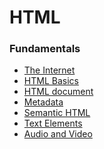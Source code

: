 # HTML

### Fundamentals

- [The Internet](./internet.md)
- [HTML Basics](./html-basics.md)
- [HTML document](./html-document.md)
- [Metadata](./metadata.md)
- [Semantic HTML](./semantic-html.md)
- [Text Elements](./text.md)
- [Audio and Video](./audio-video.md)

<!-- ### Images

### Forms

### Important -->

<!-- <div></div>

- [Images](./images.md)
- [Image Formats](./img-formats.md)
- [Descriptive Syntaxes](./descriptive-syntaxes.md)
- [Prescriptive Syntaxes](./prescriptive-syntaxes.md)

<div></div>

- [How forms work](./forms-intro.md)
- [Forms in practice](./forms.md)
- [Forms best practices](./forms-best-practices.md)
- [Form Elements in Depth](./form-elements.md)

<div></div>

- [Focus](./focus.md)
- [Accessibility](./accessibility.md)
- [SEO](./seo.md)

<div></div>

- [HTML APIs](./html-apis.md)
- [Template](./template.md)

<div></div> -->

<!-- `<details>`

`<dialog>`

## File Paths

 ```
/       = Root directory
.       = This location
..      = Up a directory
./      = Current directory
../     = Parent of current directory
../../  = Two directories backwards
```  -->
